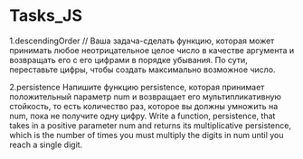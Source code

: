 # Tasks_JS
1.descendingOrder
// Ваша задача-сделать функцию, которая может принимать любое неотрицательное целое число в качестве аргумента и возвращать его с его цифрами в порядке убывания. По сути, переставьте цифры, чтобы создать максимально возможное число.

2.persistence
Напишите функцию persistence, которая принимает положительный параметр num и возвращает его мультипликативную стойкость, то есть количество раз, которое вы должны умножить на num, пока не получите одну цифру.
Write a function, persistence, that takes in a positive parameter num and returns its multiplicative persistence, which is the number of times you must multiply the digits in num until you reach a single digit.
